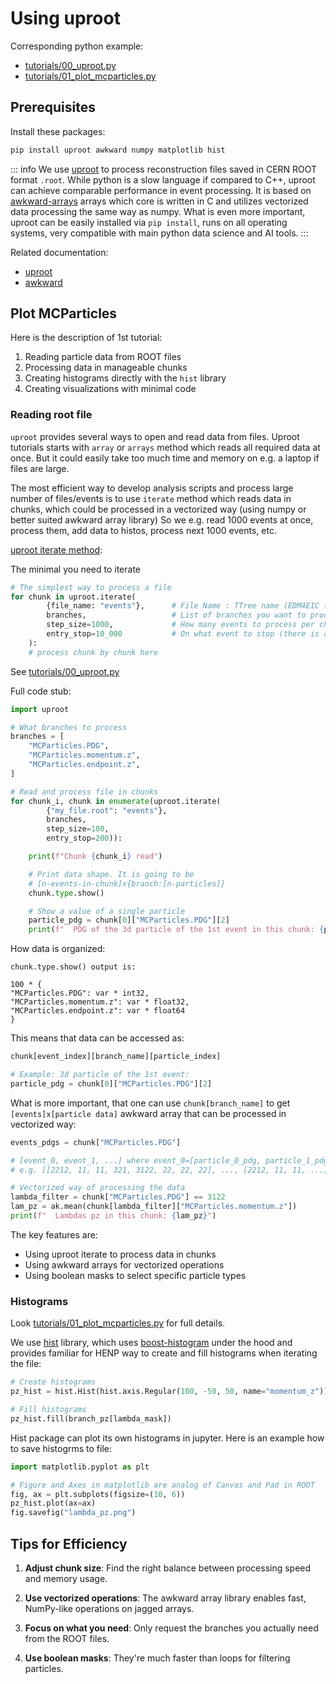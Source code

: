 # Using uproot

Corresponding python example: 
- [tutorials/00_uproot.py](https://github.com/JeffersonLab/meson-structure/tree/main/tutorials/00_uproot.py)
- [tutorials/01_plot_mcparticles.py](https://github.com/JeffersonLab/meson-structure/tree/main/tutorials/01_plot_mcparticles.py)


## Prerequisites

Install these packages:

```bash
pip install uproot awkward numpy matplotlib hist
```

::: info
We use [uproot] to process reconstruction files saved in CERN ROOT format `.root`.
While python is a slow language if compared to C++, uproot can achieve comparable 
performance in event processing. It is based on [awkward-arrays][awkward] arrays which core
is written in C and utilizes vectorized data processing the same way as numpy. What is even more
important, uproot can be easily installed via `pip install`, runs on all operating systems, 
very compatible with main python data science and AI tools. 
:::

Related documentation: 

- [uproot]
- [awkward]


[uproot-github]: https://github.com/scikit-hep/uproot5
[uproot]: https://uproot.readthedocs.io/en/latest/basic.html
[awkward]: https://github.com/scikit-hep/awkward


## Plot MCParticles


Here is the description of 1st tutorial:

1. Reading particle data from ROOT files
2. Processing data in manageable chunks
3. Creating histograms directly with the `hist` library
4. Creating visualizations with minimal code


### Reading root file

`uproot` provides several ways to open and read data from files.
Uproot tutorials starts with `array` or `arrays` method which reads all required data at once. 
But it could easily take too much time and memory on e.g. a laptop if files are large. 

The most efficient way to develop analysis scripts and process large number of files/events is
to use `iterate` method which reads data in chunks, which could be
processed in a vectorized way (using numpy or better suited awkward array library)
So we e.g. read 1000 events at once, process them, add data to histos, process
next 1000 events, etc. 


[uproot iterate method](https://uproot.readthedocs.io/en/latest/uproot.behaviors.TBranch.iterate.html):

The minimal you need to iterate

```python
# The simplest way to process a file
for chunk in uproot.iterate(
        {file_name: "events"},      # File Name : TTree name (EDM4EIC ttree is "events")
        branches,                   # List of branches you want to process
        step_size=1000,             # How many events to process per chunk
        entry_stop=10_000           # On what event to stop (there is also etry_start) variable
    ):
    # process chunk by chunk here
```

See [tutorials/00_uproot.py](https://github.com/JeffersonLab/meson-structure/tree/main/tutorials/00_uproot.py)

Full code stub: 

```python
import uproot

# What branches to process
branches = [
    "MCParticles.PDG",
    "MCParticles.momentum.z",
    "MCParticles.endpoint.z",
]

# Read and process file in chunks
for chunk_i, chunk in enumerate(uproot.iterate(
        {"my_file.root": "events"}, 
        branches, 
        step_size=100, 
        entry_stop=200)):

    print(f"Сhunk {chunk_i} read")

    # Print data shape. It is going to be
    # [n-events-in-chunk]x{branch:[n-particles]}
    chunk.type.show()

    # Show a value of a single particle
    particle_pdg = chunk[0]["MCParticles.PDG"][2]
    print(f"  PDG of the 3d particle of the 1st event in this chunk: {particle_pdg}")
```

How data is organized:

```
chunk.type.show() output is: 

100 * {
"MCParticles.PDG": var * int32,
"MCParticles.momentum.z": var * float32,
"MCParticles.endpoint.z": var * float64
}
```

This means that data can be accessed as:

```python
chunk[event_index][branch_name][particle_index]

# Example: 3d particle of the 1st event: 
particle_pdg = chunk[0]["MCParticles.PDG"][2]
```

What is more important, that one can use `chunk[branch_name]` to get `[events]x[particle data]` 
awkward array that can be processed in vectorized way: 

```python
events_pdgs = chunk["MCParticles.PDG"]

# [event_0, event_1, ...] where event_0=[particle_0_pdg, particle_1_pdg, ... etc]
# e.g. [[2212, 11, 11, 321, 3122, 22, 22, 22], ..., [2212, 11, 11, ..., 11, 11, 11]]

# Vectorized way of processing the data
lambda_filter = chunk["MCParticles.PDG"] == 3122
lam_pz = ak.mean(chunk[lambda_filter]["MCParticles.momentum.z"])
print(f"  Lambdas pz in this chunk: {lam_pz}")
```

The key features are:
- Using uproot iterate to process data in chunks
- Using awkward arrays for vectorized operations
- Using boolean masks to select specific particle types

### Histograms

Look [tutorials/01_plot_mcparticles.py](https://github.com/JeffersonLab/meson-structure/tree/main/tutorials/01_plot_mcparticles.py)
for full details. 

We use [hist](https://hist.readthedocs.io/en/latest/user-guide/notebooks/Plots.html) library, 
which uses [boost-histogram](https://boost-histogram.readthedocs.io/en/latest/index.html)
under the hood and provides familiar for HENP way to create and fill histograms when iterating the 
file:

```python
# Create histograms
pz_hist = hist.Hist(hist.axis.Regular(100, -50, 50, name="momentum_z"))

# Fill histograms
pz_hist.fill(branch_pz[lambda_mask])
```

Hist package can plot its own histograms in jupyter. Here is an example how to save histogrms to file:

```python
import matplotlib.pyplot as plt

# Figure and Axes in matplotlib are analog of Canvas and Pad in ROOT
fig, ax = plt.subplots(figsize=(10, 6))
pz_hist.plot(ax=ax)
fig.savefig("lambda_pz.png")
```

## Tips for Efficiency

1. **Adjust chunk size**: Find the right balance between processing speed and memory usage.

2. **Use vectorized operations**: The awkward array library enables fast, NumPy-like operations on jagged arrays.

3. **Focus on what you need**: Only request the branches you actually need from the ROOT files.

4. **Use boolean masks**: They're much faster than loops for filtering particles.

